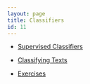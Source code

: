 ```yaml
---
layout: page
title: Classifiers
id: 11
---
```

* [Supervised Classifiers](/textanalysiscoursebook/book/classifiers/supervised-classifiers)

* [Classifying Texts](/textanalysiscoursebook/book/classifiers/classifying-texts)

* [Exercises](/textanalysiscoursebook/book/classifiers/exercises)
